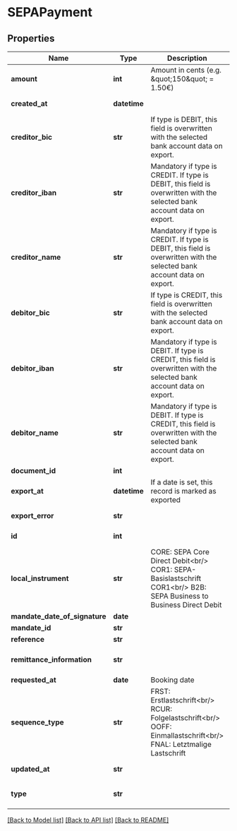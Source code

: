 # SEPAPayment

## Properties
Name | Type | Description | Notes
------------ | ------------- | ------------- | -------------
**amount** | **int** | Amount in cents (e.g. \&quot;150\&quot; &#x3D; 1.50€) | 
**created_at** | **datetime** |  | [optional] [readonly] 
**creditor_bic** | **str** | If type is DEBIT, this field is overwritten with the selected bank account data on export. | [optional] [default to 'null']
**creditor_iban** | **str** | Mandatory if type is CREDIT. If type is DEBIT, this field is overwritten with the selected bank account data on export. | [optional] 
**creditor_name** | **str** | Mandatory if type is CREDIT. If type is DEBIT, this field is overwritten with the selected bank account data on export. | [optional] 
**debitor_bic** | **str** | If type is CREDIT, this field is overwritten with the selected bank account data on export. | [optional] [default to 'null']
**debitor_iban** | **str** | Mandatory if type is DEBIT. If type is CREDIT, this field is overwritten with the selected bank account data on export. | 
**debitor_name** | **str** | Mandatory if type is DEBIT. If type is CREDIT, this field is overwritten with the selected bank account data on export. | 
**document_id** | **int** |  | 
**export_at** | **datetime** | If a date is set, this record is marked as exported | [optional] 
**export_error** | **str** |  | [optional] [readonly] 
**id** | **int** |  | [optional] [readonly] 
**local_instrument** | **str** | CORE: SEPA Core Direct Debit&lt;br/&gt; COR1: SEPA-Basislastschrift COR1&lt;br/&gt; B2B: SEPA Business to Business Direct Debit | 
**mandate_date_of_signature** | **date** |  | 
**mandate_id** | **str** |  | 
**reference** | **str** |  | 
**remittance_information** | **str** |  | [optional] [default to 'null']
**requested_at** | **date** | Booking date | [optional] 
**sequence_type** | **str** | FRST: Erstlastschrift&lt;br/&gt; RCUR: Folgelastschrift&lt;br/&gt; OOFF: Einmallastschrift&lt;br/&gt; FNAL: Letztmalige Lastschrift | 
**updated_at** | **str** |  | [optional] [readonly] 
**type** | **str** |  | [optional] [default to 'DEBIT']

[[Back to Model list]](../README.md#documentation-for-models) [[Back to API list]](../README.md#documentation-for-api-endpoints) [[Back to README]](../README.md)


